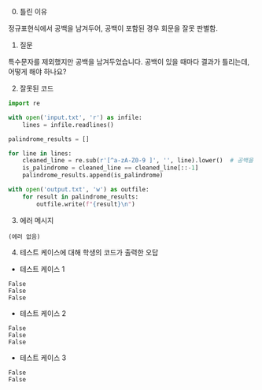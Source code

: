 0. 틀린 이유

정규표현식에서 공백을 남겨두어, 공백이 포함된 경우 회문을 잘못 판별함.

1. 질문

특수문자를 제외했지만 공백을 남겨두었습니다. 공백이 있을 때마다 결과가 틀리는데, 어떻게 해야 하나요?

2. 잘못된 코드

```python
import re

with open('input.txt', 'r') as infile:
    lines = infile.readlines()

palindrome_results = []

for line in lines:
    cleaned_line = re.sub(r'[^a-zA-Z0-9 ]', '', line).lower()  # 공백을 남겨둠
    is_palindrome = cleaned_line == cleaned_line[::-1]
    palindrome_results.append(is_palindrome)

with open('output.txt', 'w') as outfile:
    for result in palindrome_results:
        outfile.write(f"{result}\n")
```

3. 에러 메시지

```
(에러 없음)
```

4. 테스트 케이스에 대해 학생의 코드가 출력한 오답

- 테스트 케이스 1

```
False
False
False
```

- 테스트 케이스 2

```
False
False
False
```

- 테스트 케이스 3

```
False
False
```